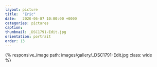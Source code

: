 ```yaml
---
layout: picture
title:  "Eric"
date:   2020-06-07 10:00:00 +0000
categories: pictures
caption: 
thumbnail: _DSC1791-Edit.jpg
orientation: portrait
order: 13
---
```

{% responsive_image path: images/gallery/_DSC1791-Edit.jpg class: wide %}
